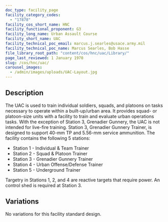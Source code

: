 ```yaml
---
doc_type: facility_page
facility_category_codes:
  - "17878"
facility_cos_short_name: HNC
facility_functional_proponent: G3
facility_long_name: Urban Assault Course
facility_short_name: UAC
facility_technical_poc_email: marcus.j.searles@usace.army.mil
facility_technical_poc_name: Marcus Searles, Bob Hasse
file_library_root_path: "content/cos/hnc/uac/Library/"
page_last_reviewed: 1 January 1970
slug: /cos/hnc/uac/
carousel_images:
  - /admin/images/uploads/UAC-Layout.jpg
---
```


## Description

The UAC is used to train individual soldiers, squads, and platoons on tasks necessary to operate within a built-up/urban area. It provides squad- or platoon-size units with a facility to train and evaluate urban operations tasks. With the exception of Station 3, Grenadier Gunnery, the UAC is not intended for live-fire training. Station 3, Grenadier Gunnery Trainer, is designed to support 40-mm TP and 5.56-mm service ammunition. The facility contains the following 5 stations:

- Station 1 - Individual & Team Trainer
- Station 2 - Squad & Platoon Trainer
- Station 3 - Grenadier Gunnery Trainer
- Station 4 - Urban Offense/Defense Trainer
- Station 5 - Underground Trainer

Targetry in Stations 1, 2, and 4 are reactive targets that require power. An control shed is required at Station 3.

## Variations

No variations for this facility standard design.
